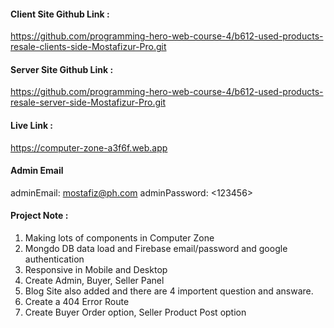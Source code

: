 #### Client Site Github Link :

https://github.com/programming-hero-web-course-4/b612-used-products-resale-clients-side-Mostafizur-Pro.git

#### Server Site Github Link :

https://github.com/programming-hero-web-course-4/b612-used-products-resale-server-side-Mostafizur-Pro.git

#### Live Link :

https://computer-zone-a3f6f.web.app

#### Admin Email

adminEmail: <mostafiz@ph.com>
adminPassword: <123456>

#### Project Note :

1. Making lots of components in Computer Zone
2. Mongdo DB data load and Firebase email/password and google authentication
3. Responsive in Mobile and Desktop
4. Create Admin, Buyer, Seller Panel
5. Blog Site also added and there are 4 importent question and answare.
6. Create a 404 Error Route
7. Create Buyer Order option, Seller Product Post option
